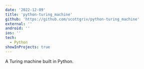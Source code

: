 ```yaml
---
date: '2022-12-09'
title: 'python-turing_machine'
github: 'https://github.com/scottgriv/python-turing_machine'
external: ''
android: ''
ios: ''
tech:
  - Python
showInProjects: true
---
```


A Turing machine built in Python.
